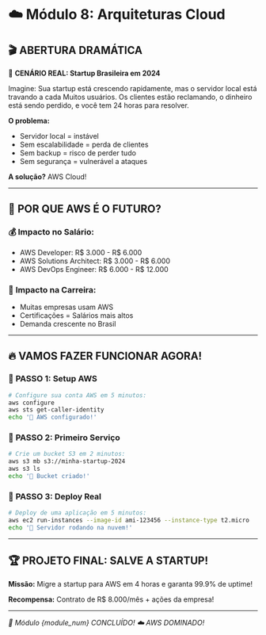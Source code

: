 # ☁️ Módulo 8: Arquiteturas Cloud

## 🎬 **ABERTURA DRAMÁTICA**

🚨 **CENÁRIO REAL: Startup Brasileira em 2024**

Imagine: Sua startup está crescendo rapidamente, mas o servidor local está travando a cada Muitos usuários. Os clientes estão reclamando, o dinheiro está sendo perdido, e você tem 24 horas para resolver.

**O problema:**
- Servidor local = instável
- Sem escalabilidade = perda de clientes
- Sem backup = risco de perder tudo
- Sem segurança = vulnerável a ataques

**A solução?** AWS Cloud!

---

## 🎯 **POR QUE AWS É O FUTURO?**

### 💰 **Impacto no Salário:**
- AWS Developer: R$ 3.000 - R$ 6.000
- AWS Solutions Architect: R$ 3.000 - R$ 6.000
- AWS DevOps Engineer: R$ 6.000 - R$ 12.000

### 🚀 **Impacto na Carreira:**
- Muitas empresas usam AWS
- Certificações = Salários mais altos
- Demanda crescente no Brasil

---

## 🔥 **VAMOS FAZER FUNCIONAR AGORA!**

### 🚀 **PASSO 1: Setup AWS**
```bash
# Configure sua conta AWS em 5 minutos:
aws configure
aws sts get-caller-identity
echo '🎉 AWS configurado!'
```

### 🔧 **PASSO 2: Primeiro Serviço**
```bash
# Crie um bucket S3 em 2 minutos:
aws s3 mb s3://minha-startup-2024
aws s3 ls
echo '🚀 Bucket criado!'
```

### 🎯 **PASSO 3: Deploy Real**
```bash
# Deploy de uma aplicação em 5 minutos:
aws ec2 run-instances --image-id ami-123456 --instance-type t2.micro
echo '🚀 Servidor rodando na nuvem!'
```

---

## 🏆 **PROJETO FINAL: SALVE A STARTUP!**

**Missão:** Migre a startup para AWS em 4 horas e garanta 99.9% de uptime!

**Recompensa:** Contrato de R$ 8.000/mês + ações da empresa!

---

*🎯 Módulo {module_num} CONCLUÍDO!*
*☁️ AWS DOMINADO!*